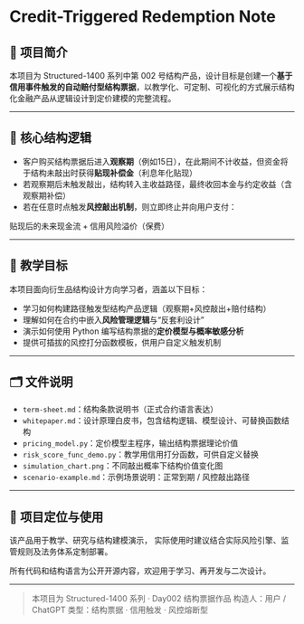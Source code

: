 # Credit-Triggered Redemption Note

## 📘 项目简介

本项目为 Structured-1400 系列中第 002 号结构产品，设计目标是创建一个**基于信用事件触发的自动赔付型结构票据**，以教学化、可定制、可视化的方式展示结构化金融产品从逻辑设计到定价建模的完整流程。

---

## 📌 核心结构逻辑

* 客户购买结构票据后进入**观察期**（例如15日），在此期间不计收益，但资金将于结构未敲出时获得**贴现补偿金**（利息年化贴现）
* 若观察期后未触发敲出，结构转入主收益路径，最终收回本金与约定收益（含观察期补偿）
* 若在任意时点触发**风控敲出机制**，则立即终止并向用户支付：

$\text{贴现后的未来现金流} + \text{信用风险溢价（保费）}$

---

## 🧠 教学目标

本项目面向衍生品结构设计方向学习者，涵盖以下目标：

* 学习如何构建路径触发型结构产品逻辑（观察期+风控敲出+赔付结构）
* 理解如何在合约中嵌入**风险管理逻辑**与“反套利设计”
* 演示如何使用 Python 编写结构票据的**定价模型与概率敏感分析**
* 提供可插拔的风控打分函数模板，供用户自定义触发机制

---

## 🗂 文件说明

* `term-sheet.md`：结构条款说明书（正式合约语言表达）
* `whitepaper.md`：设计原理白皮书，包含结构逻辑、模型设计、可替换函数结构
* `pricing_model.py`：定价模型主程序，输出结构票据理论价值
* `risk_score_func_demo.py`：教学用信用打分函数，可供自定义替换
* `simulation_chart.png`：不同敲出概率下结构价值变化图
* `scenario-example.md`：示例场景说明：正常到期 / 风控敲出路径

---

## 🧩 项目定位与使用

该产品用于教学、研究与结构建模演示，
实际使用时建议结合实际风险引擎、监管规则及法务体系定制部署。

所有代码和结构语言为公开开源内容，欢迎用于学习、再开发与二次设计。

---

> 本项目为 Structured-1400 系列 · Day002 结构票据作品
> 构造人：用户 / ChatGPT
> 类型：结构票据 · 信用触发 · 风控熔断型

